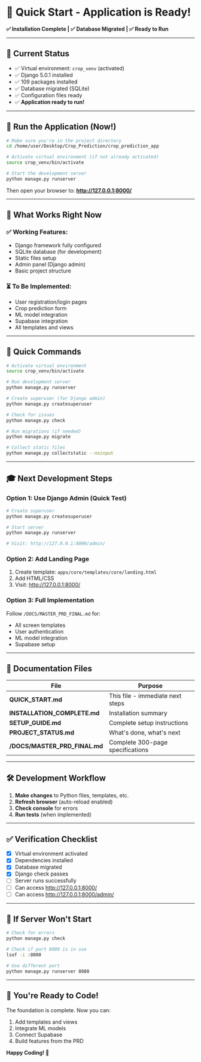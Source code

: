 # 🚀 Quick Start - Application is Ready!

**✅ Installation Complete | ✅ Database Migrated | ✅ Ready to Run**

---

## 🎉 Current Status

- ✅ Virtual environment: `crop_venv` (activated)
- ✅ Django 5.0.1 installed
- ✅ 109 packages installed
- ✅ Database migrated (SQLite)
- ✅ Configuration files ready
- ✅ **Application ready to run!**

---

## 🏃 Run the Application (Now!)

```bash
# Make sure you're in the project directory
cd /home/user/Desktop/Crop_Prediction/crop_prediction_app

# Activate virtual environment (if not already activated)
source crop_venv/bin/activate

# Start the development server
python manage.py runserver
```

Then open your browser to: **http://127.0.0.1:8000/**

---

## 📝 What Works Right Now

### ✅ Working Features:
- Django framework fully configured
- SQLite database (for development)
- Static files setup
- Admin panel (Django admin)
- Basic project structure

### ⏳ To Be Implemented:
- User registration/login pages
- Crop prediction form
- ML model integration
- Supabase integration
- All templates and views

---

## 🔧 Quick Commands

```bash
# Activate virtual environment
source crop_venv/bin/activate

# Run development server
python manage.py runserver

# Create superuser (for Django admin)
python manage.py createsuperuser

# Check for issues
python manage.py check

# Run migrations (if needed)
python manage.py migrate

# Collect static files
python manage.py collectstatic --noinput
```

---

## 🎓 Next Development Steps

### Option 1: Use Django Admin (Quick Test)
```bash
# Create superuser
python manage.py createsuperuser

# Start server
python manage.py runserver

# Visit: http://127.0.0.1:8000/admin/
```

### Option 2: Add Landing Page
1. Create template: `apps/core/templates/core/landing.html`
2. Add HTML/CSS
3. Visit: http://127.0.0.1:8000/

### Option 3: Full Implementation
Follow `/DOCS/MASTER_PRD_FINAL.md` for:
- All screen templates
- User authentication
- ML model integration
- Supabase setup

---

## 📖 Documentation Files

| File | Purpose |
|------|---------|
| **QUICK_START.md** | This file - immediate next steps |
| **INSTALLATION_COMPLETE.md** | Installation summary |
| **SETUP_GUIDE.md** | Complete setup instructions |
| **PROJECT_STATUS.md** | What's done, what's next |
| **/DOCS/MASTER_PRD_FINAL.md** | Complete 300-page specifications |

---

## 🛠️ Development Workflow

1. **Make changes** to Python files, templates, etc.
2. **Refresh browser** (auto-reload enabled)
3. **Check console** for errors
4. **Run tests** (when implemented)

---

## ✅ Verification Checklist

- [x] Virtual environment activated
- [x] Dependencies installed
- [x] Database migrated
- [x] Django check passes
- [ ] Server runs successfully
- [ ] Can access http://127.0.0.1:8000/
- [ ] Can access http://127.0.0.1:8000/admin/

---

## 🐛 If Server Won't Start

```bash
# Check for errors
python manage.py check

# Check if port 8000 is in use
lsof -i :8000

# Use different port
python manage.py runserver 8080
```

---

## 🌟 You're Ready to Code!

The foundation is complete. Now you can:
1. Add templates and views
2. Integrate ML models
3. Connect Supabase
4. Build features from the PRD

**Happy Coding! 🌾**
